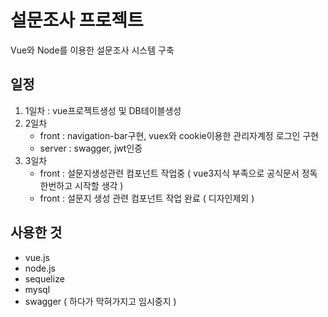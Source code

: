 # 설문조사 프로젝트
Vue와 Node를 이용한 설문조사 시스템 구축

## 일정
1. 1일차 : vue프로젝트생성 및 DB테이블생성
2. 2일차
	+ front : navigation-bar구현,  vuex와 cookie이용한 관리자계정 로그인 구현
	+ server : swagger, jwt인증
3. 3일차
	+ front : 설문지생성관련 컴포넌트 작업중 ( vue3지식 부족으로 공식문서 정독한번하고 시작할 생각 )
	+ front : 설문지 생성 관련 컴포넌트 작업 완료 ( 디자인제외 )


## 사용한 것
+ vue.js
+ node.js
+ sequelize
+ mysql
+ swagger ( 하다가 막혀가지고 임시중지 )